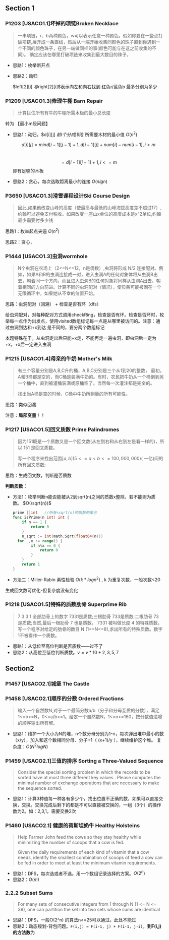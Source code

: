 ## Section 1

### P1203 [USACO1.1]坏掉的项链Broken Necklace

> 一串项链，r、b两种颜色，w可以表示任意一种颜色。假如你要在一些点打破项链,展开成一条直线，然后从一端开始收集同颜色的珠子直到你遇到一个不同的颜色珠子，在另一端做同样的事(颜色可能与在这之前收集的不同)。 确定应该在哪里打破项链来收集到最大数目的珠子。

+ 思路1：枚举断开点

+ 思路2：动归

    $left[2][i] $与$right[2][i]$表示向左和向右找到 红色r/蓝色b 最多分别为多少



### P1209 [USACO1.3]修理牛棚 Barn Repair

> 计算拦住所有有牛的牛棚所需木板的最小总长度

转为 【最小m段问题】

+ 思路1：动归，$d[i][j] $前$i$个分成$j$段 所需要木材的最小值  $O(n^2)$

    $$ d[i][j] = min{d[i-1][j-1]+1, d[i-1][j]+num[i]-num[i-1]}, i>m $$

    ​            $$  = d[i-1][j-1] + 1 , i<=m $$  即有足够的木板

+ 思路2：贪心，每次选取距离最小的连接  $O(nlgn)$



### P3650 [USACO1.3]滑雪课程设计Ski Course Design

> 因此,如果他改变山峰的高度（使最高与最低的山峰海拔高度差不超过17）,约翰可以避免支付税收。如果改变一座山x单位的高度成本是x^2单位,约翰最少需要付多少钱

思路1：枚举起点夹逼 $O(n^2)$

思路2：贪心，



### P1444 [USACO1.3]虫洞wormhole

> N个虫洞在农场上（2<=N<=12，n是偶数）,虫洞将形成 N/2 连接配对。例如，如果A和B的虫洞连接成一对，进入虫洞A的任何对象体将从虫洞B出去，朝着同一个方向，而且进入虫洞B的任何对象将同样从虫洞A出去，朝着相同的方向前进。计算不同的虫洞配对（情况），使贝茜可能被困在一个无限循环中，如果她从不幸的位置开始。

思路：虫洞配对（回溯） + 检查是否有环（dfs）

给虫洞配对，对每种配对方式调用checkRing，检查是否有环。检查是否环时，枚举每一点作为出发点，使用visited数组标记每一点是从哪里被访问的。注意：通过虫洞到达和+x到达 是不同的，要分两个数组标记

本题特殊在于，从虫洞走出后只能+x走，不能再走一遍虫洞，即虫洞后一定为+x，+x后一定进入虫洞



### P1215 [USACO1.4]母亲的牛奶 Mother's Milk

> 有三个容量分别是A,B,C升的桶，A,B,C分别是三个从1到20的整数， 最初，A和B桶都是空的，而C桶是装满牛奶的。有时，农民把牛奶从一个桶倒到另一个桶中，直到被灌桶装满或原桶空了。当然每一次灌注都是完全的。
>
> 找出当A桶是空的时候，C桶中牛奶所剩量的所有可能性。

思路：类似回溯

注意：**局部变量**！！





### P1217 [USACO1.5]回文质数 Prime Palindromes

> 因为151既是一个质数又是一个回文数(从左到右和从右到左是看一样的)，所以 151 是回文质数。
>
> 写一个程序来找出范围$[a,b](5 <= a < b <= 100,000,000)$( 一亿)间的所有回文质数;

思路：生成回文数，判断是否质数

**判断质数：**

+ 方法1：枚举判断n能否能被从2到sqrt(n)之间的质数x整除，若不能则为质数。 $O(\sqrt{n})$

    ```go
    prime []int   //所有<sqrt(n)的质数的集合
    func isPrime(n int) int {
    	if n == 1 {
    		return 0
    	}
    	n_sqrt := int(math.Sqrt(float64(n)))
      for _,x := range() {
    		if n%x == 0 {
    			return 0
    		}
    	}
    	return 1
    }
    ```

+ 方法二：Miller-Rabin 素性检验  $O(k*logn^2)$ , k 为重复次数，一般次数<20

    

生成回文数可优化-但复杂度没有变化



### P1218 [USACO1.5]特殊的质数肋骨 Superprime Rib

> 7 3 3 1 全部肋骨上的数字 7331是质数;三根肋骨 733是质数;二根肋骨 73 是质数;当然,最后一根肋骨 7 也是质数。 7331 被叫做长度 4 的特殊质数。写一个程序对给定的肋骨的数目 N (1<=N<=8),求出所有的特殊质数。数字1不被看作一个质数。

+ 思路1：从低位至高位判断是否质数——过不了 
+ 思路2：从高位至低位判断质数。$v=v*10+ 2,3,5,7$





## Section2

### P1457 [USACO2.1]城堡 The Castle

### P1458 [USACO2.1]顺序的分数 Ordered Fractions

> 输入一个自然数N,对于一个最简分数a/b（分子和分母互质的分数），满足1<=b<=N，0<=a/b<=1。给定一个自然数N，1<=n<=160，按分数值递增的顺序输出所有解。

+ 思路1：维护一个大小为N的堆，n个数分母分别为1-n，每次弹出堆中最小的数（x/y），加入和这个数相同分母、分子+1（ (x+1)/y ），继续维护这个堆。 复杂度：$O(N^2 logN)$

### P1459 [USACO2.1]三值的排序 Sorting a Three-Valued Sequence

> Consider the special sorting problem in which the records to be sorted have at most three different key values . Please computes the minimal number of exchange operations that are necessary to make the sequence sorted.

+ 思路1：计算3种值每一种各有多少个，找出位置不正确的数，如果可以直接交换，交换。交换完成后剩下的都是不可以直接被交换的，一组（3个）的操作数为2。如：2,3,1，需要交换2次

### P1460 [USACO2.1] 健康的荷斯坦奶牛 Healthy Holsteins

> Help Farmer John feed the cows so they stay healthy while minimizing the number of scoops that a cow is fed.
>
> Given the daily requirements of each kind of vitamin that a cow needs, identify the smallest combination of scoops of feed a cow can be fed in order to meet at least the minimum vitamin requirements.

+ 思路1：DFS，每次选或者不选。用一个数组记录选择的方案。$O(2^n)$
+ 思路2：$O(n!)$

### 2.2.2 Subset Sums

> For many sets of consecutive integers from 1 through N (1 <= N <= 39), one can partition the set into two sets whose sums are identical

+ 思路1：DFS，一般O(2^n) 的算法n<=25可以通过。此处不能过
+ 思路2：动态规划-背包问题。`F(i,j) = F(i-1, j) + F(i-1, j-i)`，**到F(i,j)的方法数**为